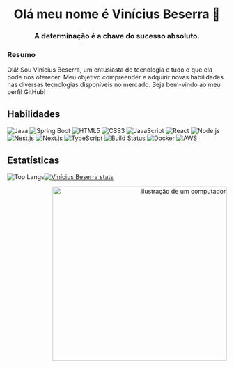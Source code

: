 <h1 align="center">Olá meu nome é Vinícius Beserra 👋</h1>
<h3 align="center">A determinação é a chave do sucesso absoluto.</h3>

<h3 align="left ">Resumo</h3>
<p align="left">

Olá! Sou Vinícius Beserra, um entusiasta de tecnologia e tudo o que ela pode nos oferecer. Meu objetivo compreender e adquirir novas habilidades nas diversas tecnologias disponíveis no mercado. Seja bem-vindo ao meu perfil GitHub!

## Habilidades
![Java](https://img.shields.io/badge/Java-007396?logo=java&logoColor=white&style=flat) ![Spring Boot](https://img.shields.io/badge/Spring_Boot-6DB33F?logo=spring-boot&logoColor=white&style=flat) 
![HTML5](https://img.shields.io/badge/HTML5-E34F26?logo=html5&logoColor=white&style=flat) ![CSS3](https://img.shields.io/badge/CSS3-1572B6?logo=css3&logoColor=white&style=flat) 
![JavaScript](https://img.shields.io/badge/JavaScript-F7DF1E?logo=javascript&logoColor=black&style=flat) ![React](https://img.shields.io/badge/React-61DAFB?logo=react&logoColor=white&style=flat) 
![Node.js](https://img.shields.io/badge/Node.js-339933?logo=node.js&logoColor=white&style=flat) ![Nest.js](https://img.shields.io/badge/Nest.js-E0234E?logo=nestjs&logoColor=white&style=flat) 
![Next.js](https://img.shields.io/badge/Next.js-000000?logo=nextdotjs&logoColor=white&style=flat) ![TypeScript](https://img.shields.io/badge/TypeScript-3178C6?logo=typescript&logoColor=white&style=flat) [![Build Status](https://img.shields.io/badge/.NET-5C2D91?logo=.net&logoColor=white)](https://dotnet.microsoft.com/) 
![Docker](https://img.shields.io/badge/Docker-2496ED?logo=docker&logoColor=white&style=flat) ![AWS](https://img.shields.io/badge/AWS-FF9900?logo=amazonaws&logoColor=white&style=flat)

</p>


<p align="left">

## Estatísticas
![Top Langs](https://github-readme-stats.vercel.app/api/top-langs/?username=ViniciusBeserraA&layout=compact&theme=dark&card_width=445#gh-dark-mode-only)[![Vinícius Beserra stats](https://github-readme-stats.vercel.app/api?username=ViniciusBeserraA&show_icons=true&theme=dark&card_width=445#gh-dark-mode-only)](https://github.com/anuraghazra/github-readme-stats#gh-dark-mode-only)

</p>

<p align="right"> 
<img src="https://raw.githubusercontent.com/MicaelliMedeiros/micaellimedeiros/master/image/computer-illustration.png" alt="ilustração de um computador" min-width="400px" max-width="400px" width="400px" align="right">






